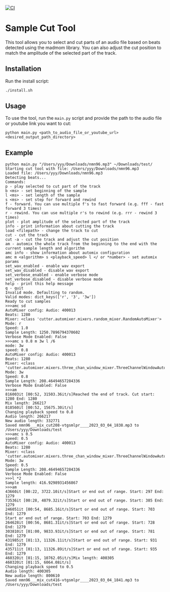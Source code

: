 [![CI](https://github.com/genaforvena/vtgsmplr/actions/workflows/ci.yml/badge.svg?branch=master)](https://github.com/genaforvena/vtgsmplr/actions/workflows/ci.yml)

# Sample Cut Tool

This tool allows you to select and cut parts of an audio file based on beats detected using the madmom library. You can also adjust the cut position to match the amplitude of the selected part of the track.

## Installation
Run the install script:
```bash
./install.sh
```

## Usage

To use the tool, run the `main.py` script and provide the path to the audio file or youtube link you want to cut:
```
python main.py <path_to_audio_file_or_youtube_url> <desired_output_path_directory>
```

## Example

```
python main.py "/Users/yyy/Downloads/nmn96.mp3" ~/Downloads/test/
Starting cut tool with file: /Users/yyy/Downloads/nmn96.mp3
Loaded file: /Users/yyy/Downloads/nmn96.mp3
Detecting beats...
Commands:
p - play selected to cut part of the track
b <ms> - set beginning of the sample
l <ms> - set length of the sample
s <ms> - set step for forward and rewind
f - forward. You can use multiple f's to fast forward (e.g. fff - fast forward 3 times)
r - rewind. You can use multiple r's to rewind (e.g. rrr - rewind 3 times)
plot - plot amplitude of the selected part of the track
info - print information about cutting the track
load <filepath> - change the track to cut
cut - cut the track
cut -a - cut the track and adjust the cut position
am - automix the whole track from the beginning to the end with the current sample length and algorithm
amc info - show information about automix configuration
amc m <algorithm> s <playback_speed> l </ or *number> - set automix params
set_wav_enabled - enable wav export
set_wav_disabled - disable wav export
set_verbose_enabled - enable verbose mode
set_verbose_disabled - disable verbose mode
help - print this help message
q - quit
Invalid mode. Defaulting to random.
Valid modes: dict_keys(['r', '3', '3w'])
Ready to cut samples
>>>amc sd
AutoMixer config: Audio: 400013
Beats: 1280
Mixer: <class 'cutter.automixer.mixers.random_mixer.RandomAutoMixer'>
Mode: r
Speed: 1.0
Sample Length: 1250.7896794370602
Verbose Mode Enabled: False
>>>amc s 0.8 m 3w l /6
mode: 3w
speed: 0.8
AutoMixer config: Audio: 400013
Beats: 1280
Mixer: <class 'cutter.automixer.mixers.three_chan_window_mixer.ThreeChannelWindowAutoMixer'>
Mode: 3w
Speed: 0.8
Sample Length: 208.46494657284336
Verbose Mode Enabled: False
>>>am
816003it [00:52, 31503.36it/s]Reached the end of track. Cut start: 1280 End: 1280
Mix length: 266217
818560it [00:52, 15675.30it/s]
Changing playback speed to 0.8
Audio length: 266217
New audio length: 332771
Saved nmn96___mix_cut208-vtgsmlpr____2023_03_04_1838.mp3 to /Users/yyy/Downloads/test
>>>amc s 0.5
speed: 0.5
AutoMixer config: Audio: 400013
Beats: 1280
Mixer: <class 'cutter.automixer.mixers.three_chan_window_mixer.ThreeChannelWindowAutoMixer'>
Mode: 3w
Speed: 0.5
Sample Length: 208.46494657284336
Verbose Mode Enabled: False
>>>l *2
Sample length: 416.9298931456867
>>>am
43660it [00:22, 3722.10it/s]Start or end out of range. Start: 297 End: 1279
73536it [00:28, 4879.32it/s]Start or end out of range. Start: 385 End: 1279
246051it [00:54, 8685.16it/s]Start or end out of range. Start: 703 End: 1279
Start or end out of range. Start: 703 End: 1279
264628it [00:56, 8681.31it/s]Start or end out of range. Start: 728 End: 1279
303810it [01:00, 9833.93it/s]Start or end out of range. Start: 781 End: 1279
431985it [01:13, 11326.11it/s]Start or end out of range. Start: 931 End: 1279
435711it [01:13, 11326.89it/s]Start or end out of range. Start: 935 End: 1279
460320it [01:15, 10762.05it/s]Mix length: 400305
460320it [01:15, 6064.08it/s]
Changing playback speed to 0.5
Audio length: 400305
New audio length: 800610
Saved nmn96___mix_cut416-vtgsmlpr____2023_03_04_1841.mp3 to /Users/yyy/Downloads/test
```
